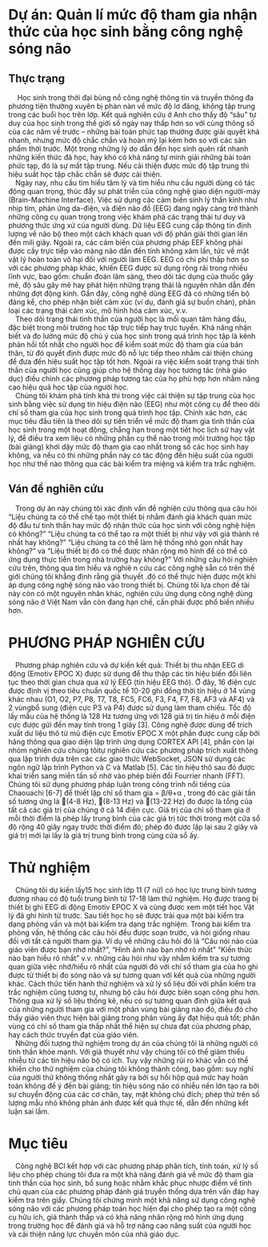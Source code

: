 # Dự án: Quản lí mức độ tham gia nhận thức của học sinh bằng công nghệ sóng não
<h2>Thực trạng</h2>
&emsp; Học sinh trong thời đại bùng nổ công nghệ thông tin và truyền thông đa phương tiện thường xuyên bị phàn nàn về mức độ lơ đãng, không tập trung trong các buổi học trên lớp. Kết quả nghiên cứu ở Anh cho thấy độ “sâu” tư duy của học sinh trong thế giới số ngày nay thấp hơn so với cùng thông số của các năm về trước – những bài toán phức tạp thường được giải quyết khá nhanh, nhưng mức độ chắc chắn và hoàn mỹ lại kém hơn so với các sản phẩm thời trước. Một trong những lý do dẫn đến học sinh quên rất nhanh những kiến thức đã học, hay khó có khả năng tự mình giải những bài toán phức tạp, đó là sự mất tập trung. Nếu cải thiện được mức độ tập trung thì hiệu suất học tập chắc chắn sẽ được cải thiện.<br/>
&emsp;Ngày nay, nhu cầu tìm hiểu tâm lý và tìm hiểu nhu cầu người dùng có tác động quan trọng, thúc đẩy sự phát triển của công nghệ giao diện người-máy (Brain-Machine Interface). Việc sử dụng các cảm biến sinh lý thần kinh như nhịp tim, phản ứng da-điện, và điện não đồ (EEG) đang ngày càng trở thành những công cụ quan trọng trong việc khám phá các trạng thái tư duy và phương thức ứng xử của người dùng. Dữ liệu EEG cung cấp thông tin định lượng về não bộ theo một cách khách quan với độ phân giải thời gian lên đến mili giây. Ngoài ra, các cảm biến của phương pháp EEF không phải được cấy trực tiếp vào màng não dấn đến tính không xâm lấn, tức về mặt vật lý  hoàn toàn vô hại đối với người làm EEG. EEG có chi phí thấp hơn so với các phương pháp khác, khiến EEG được sử dụng rộng rãi trong nhiều lĩnh vực, bao gồm: chuẩn đoán lâm sàng, theo dõi tác dụng của thuốc gây mê, độ sâu gây mê hay phát hiện những trạng thái là nguyên nhân dẫn đến những đợt động kinh. Gần đây, công nghệ dùng EEG đã có những tiến bộ đáng kể, cho phép nhận biết cảm xúc (ví dụ, đánh giá sự buồn chán), phân loại các trạng thái cảm xúc, mô hình hóa cảm xúc, v.v.<br/>
&emsp;Theo dõi trạng thái tinh thần của người học là mối quan tâm hàng đầu, đặc biệt trong môi trường học tập trực tiếp hay trực tuyến. Khả năng nhận biết và đo lường mức độ chú ý của học sinh trong quá trình học tập là kênh phản hồi tốt nhất cho người học để kiểm soát mức độ tham gia của bản thân, từ đó quyết định được mức độ nỗ lực tiếp theo nhằm cải thiện chúng để đưa đến hiệu suất học tập tốt hơn. Ngoài ra việc kiểm soát trạng thái tinh thần của người học cũng giúp cho hệ thống dạy học tương tác (nhà giáo dục) điều chỉnh các phương pháp tương tác của họ phù hợp hơn nhằm nâng cao hiệu quả học tập của người học.<br/>
&emsp;Chúng tôi khám phá tính khả thi trong việc cải thiện sự tập trung của học sinh bằng việc sử dụng tín hiệu điện não (EEG) như một công cụ để theo dõi chỉ số tham gia của học sinh trong quá trình học tập. Chính xác hơn, các mục tiêu đầu tiên là theo dõi sự tiến triển về mức độ tham gia tinh thần của học sinh trong một hoạt động, chẳng hạn trong một tiết học lịch sử hay vật lý,  để điều tra xem liệu có những phần cụ thể nào trong môi trường học tập (bài giảng) khơi dậy mức độ tham gia cao nhất trong số các học sinh hay không, và nếu có thì những phần này có tác động đến hiệu suất của người học như thế nào thông qua các bài kiểm tra miệng và kiểm tra trắc nghiệm.

<h2>Ván đề nghiên cứu</h2>
&emsp;Trong dự án này chúng tôi xác định vấn đề nghiên cứu thông qua câu hỏi “Liệu chúng ta có thể chế tạo một thiết bị nhằm đánh giá khách quan mức độ đầu tư tinh thần hay mức độ nhận thức của học sinh với công nghệ hiện có không?” “Liệu chúng ta có thể tạo ra một thiết bị như vậy với giá thành rẻ nhất hay không?” “Liệu chúng ta có thể làm hệ thống nhỏ gọn nhất hay không?” và “Liệu thiết bị đó có thể được nhân rộng mô hình để có thể có ứng dụng thực tiễn trong nhà trường hay không?” Với những câu hỏi nghiên cứu trên, thông qua tìm hiểu và nghiê n cứu các công nghệ sẵn có trên thế giới chúng tôi khẳng định rằng giả thuyết .đó có thể thực hiện được một khi áp dụng công nghệ sóng não vào trong thiết bị. Chúng tôi lựa chọn đề tài này còn có một nguyên nhân khác, nghiên cứu ứng dụng công nghệ dùng  sóng não ở Việt Nam vẫn còn đang hạn chế, cần phải được phổ biến nhiều hơn.

# PHƯƠNG PHÁP NGHIÊN CỨU 
&emsp;Phương pháp nghiên cứu và dự kiến kết quả: Thiết bị thu nhận EEG di động (Emotiv EPOC X) được sử dụng để thu thập các tín hiệu biến đổi liên tục theo thời gian chưa qua xử lý EEG (tín hiệu EEG thô). Ở đây, 16 điện cực được định vị theo tiêu chuẩn quốc tế 10-20 ghi đồng thời tín hiệu ở 14 vùng khác nhau (O1, O2, P7, P8, T7, T8, FC5, FC6, F3, F4, F7, F8, AF3 và AF4) và 2 vùngbổ sung (điện cực P3 và P4) được sử dụng làm tham chiếu. Tốc độ lấy mẫu của hệ thống là 128 Hz tương ứng với 128 giá trị tín hiệu ở mỗi điện cực được gửi đến may tính trong 1 giây [3]. Công nghệ được dùng để trích xuất dư liệu thô từ mũ điện cực Emotiv EPOC X một phần được cung cấp bởi hãng thông qua giao diện lập trình ứng dụng CORTEX API [4], phần còn lại nhóm nghiên cứu chúng tôitự nghiên cứu các phương pháp trích xuất thông qua lập trình dựa trên các các giao thức WebSocket, JSON sử dụng các ngôn ngữ lập trình Python và C và Matlab [5]. Các tín hiệu thô sau đó được khai triển sang miền tần số nhờ vào phép biến đổi Fourrier nhanh (FFT). Chúng tôi sử dụng phương pháp luận trong công trình nổi tiếng của Chaouachi [6-7] để thiết lập chỉ số tham gia = β/θ+α , trong đó các giải tần số tương ứng là (4-8 Hz), (8-13 Hz) và (13-22 Hz) đo được là tổng của tất cả các giá trị của chúng ở cả 14 điện cực. Giá trị của chỉ số tham gia ở mỗi thời điểm là phép lấy trung bình của các giá trị tức thời trong một cửa sổ độ rộng 40 giây ngay trước thời điểm đó; phép đó được lặp lại sau 2 giây và giá trị mới lại lấy là giá trị trung bình trong cùng cửa sổ ấy.

# Thử nghiệm
&emsp;Chúng tôi dự kiến lấy15 học sinh lớp 11 (7 nữ) có học lực trung bình tương đương nhau có độ tuổi trung bình từ 17-18 làm thử nghiệm. Họ được trang bị thiết bị ghi EEG di động Emotiv EPOC X và cùng được xem một tiết học Vật lý đã ghi hình từ trước. Sau tiết học họ sẽ được trải qua một bài kiểm tra dạng phỏng vấn và một bài kiểm tra dạng trắc nghiệm. Trong bài kiểm tra phỏng vấn, hệ thống các câu hỏi đều được soạn trước, và hỏi giống nhau đối với tất cả người tham gia. Ví dụ về những câu hỏi đó là “Câu nói nào của giáo viên được bạn nhớ nhất?”, “Hình ảnh nào bạn nhớ rõ nhất” “Kiến thức nào bạn hiểu rõ nhất” v.v. những câu hỏi như vậy nhằm kiểm tra sự tương quan giữa việc nhớ/hiểu rõ nhất của người đó với chỉ số tham gia của họ ghi được từ thiết bị đo sóng não và sự tương quan với kết quả của những người khác. Cách thức tiến hành thử nghiệm và xử lý số liệu đối với phần kiểm tra trắc nghiệm cũng tương tự, nhưng bộ câu hỏi được biên soạn công phu hơn. Thông qua xử lý số liệu thống kê, nếu có sự tương quan đỉnh giữa kết quả của những người tham gia với một phân vùng bài giảng nào đó, điều đó cho thấy giáo viên thực hiện bài giảng trong phân vùng ấy đạt hiệu quả tốt; phân vùng có chỉ số tham gia thấp nhất thể hiện sự chưa đạt của phương pháp, hay cách thức truyền đạt của giáo viên.<br/>
&emsp;Những đối tượng thử nghiệm trong dự án của chúng tôi là những người có tinh thần khỏe mạnh. Với giả thuyết như vậy chúng tôi có thể giảm thiểu nhiễu từ các tín hiệu não bộ có ích. Tuy vậy những rủi ro khác vẫn có thể khiến cho thử nghiệm của chúng tôi không thành công, bao gồm: suy nghĩ của người thử không thống nhất gây ra bởi sự hồi hộp quá mức hay hoàn toàn không để ý đến bài giảng; tín hiệu sóng não có nhiễu nền lớn tạo ra bởi sự chuyển động của các cơ chân, tay, mặt không chủ đích; phép thử trên số lượng mẫu nhỏ không phản ánh được kết quả thực tế, dẫn đến những kết luận sai lầm.

# Mục tiêu
&emsp;Công nghệ BCI kết hợp với các phương pháp phân tích, tính toán, xử lý số liệu cho phép chúng tôi đưa ra một khả năng đánh giá về mức độ tham gia tinh thần của học sinh, bổ sung hoặc nhằm khắc phục nhược điểm về tính chủ quan của các phương pháp đánh giá truyền thống dựa trên vấn đáp hay kiểm tra trên giấy. Chúng tôi chứng minh một khả năng sử dụng công nghệ sóng não với các phương pháp toán học hiện đại cho phép tạo ra một công cụ hữu ích, giá thành thấp và có khả năng nhân rộng mô hình ứng dụng trong trường học để đánh giá và hỗ trợ nâng cao năng suất của người học và cải thiện năng lực chuyên môn của nhà giáo dục.
